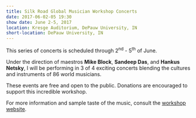 ```yaml
---
title: Silk Road Global Musician Workshop Concerts
date: 2017-06-02-05 19:30
show date: June 2-5, 2017
location: Kresge Auditorium, DePauw University, IN
short-location: DePauw University, IN
---
```


This series of concerts is scheduled through 2<sup>nd</sup> - 5<sup>th</sup> of June.

Under the direction of maestros **Mike Block**, **Sandeep Das**, and **Hankus Netsky**, I will be performing in 3 of 4 exciting concerts blending the cultures and instruments of 86 world musicians.

These events are free and open to the public. Donations are encouraged to support this incredible workshop.

For more information and sample taste of the music, consult the [workshop website](https://www.silkroad.org/posts/gmw-2017).

